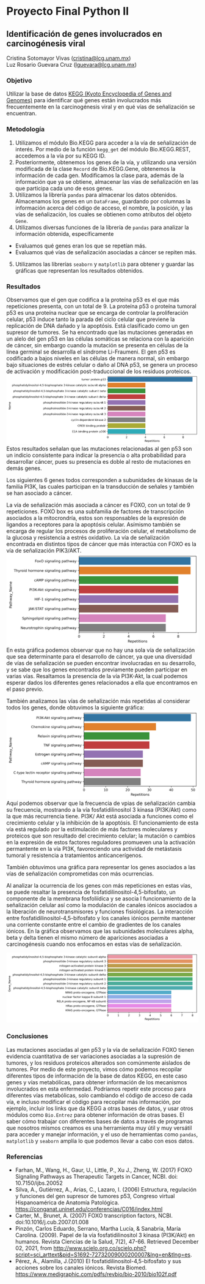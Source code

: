# Proyecto Final Python II  
## Identificación de genes involucrados en carcinogénesis viral  

Cristina Sotomayor Vivas (cristina@lcg.unam.mx)  
Luz Rosario Guevara Cruz (lguevara@lcg.unam.mx)  

### Objetivo  
Utilizar la base de datos [KEGG (Kyoto Encyclopedia of Genes and Genomes)](https://www.genome.jp/kegg/) para identificar qué genes están involucrados más frecuentemente en la carcinogénesis viral y en qué vías de señalización se encuentran.  

### Metodología

1. Utilizamos el módulo Bio.KEGG para acceder a la vía de señalización de interés. Por medio de la función `kegg_get` del módulo Bio.KEGG.REST, accedemos a la vía por su KEGG ID.
2. Posteriormente, obtenemos los genes de la vía, y utilizando una versión modificada de la clase `Record` de Bio.KEGG.Gene, obtenemos la información de cada gen. Modificamos la clase para, además de la información que ya se obtiene, almacenar las vías de señalización en las que participa cada uno de esos genes.
3. Utilizamos la librería `pandas` para almacenar los datos obtenidos. Almacenamos los genes en un `DataFrame`, guardando por columnas la información acerca del código de acceso, el nombre, la posición, y las vías de señalización, los cuales se obtienen como atributos del objeto `Gene`.
4. Utilizamos diversas funciones de la librería de `pandas` para analizar la información obtenida, específicamente
  * Evaluamos qué genes eran los que se repetían más.
  * Evaluamos qué vías de señalización asociadas a cáncer se repiten más.
5. Utilizamos las librerías `seaborn` y `matplotlib` para obtener y guardar las gráficas que representan los resultados obtenidos.

### Resultados

Observamos que el gen que codifica a la proteína p53 es el que más repeticiones presenta, con un total de 9.
La proteína p53 o proteína tumoral p53 es una proteína nuclear que se encarga de controlar la proliferación celular, p53 induce tanto la parada del ciclo celular que previene la replicación de DNA dañado y la apoptósis. Está clasificado como un gen supresor de tumores. Se ha encontrado que las mutaciones generadas en un alelo del gen p53 en las células somáticas se relaciona con la aparición de cáncer, sin embargo cuando la mutación se presenta en células de la línea germinal se desarrolla el síndrome Li-Fraumeni.
El gen p53 es codificado a bajos niveles en las células de manera normal, sin embargo bajo situaciones de estrés celular o daño al DNA p53, se genera un proceso de activación y modificación post-traduccional de los residuos proteicos.
![Genes](https://github.com/CrisSotomayor/ProyectoPythonII/blob/main/figures/signif_genes.png "Genes")
Estos resultados señalan que las mutaciones relacionadas al gen p53 son un indicio consistente para indicar la presencia o alta probabilidad para desarrollar cáncer, pues su presencia es doble al resto de mutaciones en demás genes.

Los siguientes 6 genes todos corresponden a subunidades de kinasas de la familia PI3K, las cuales participan en la transducción de señales y también se han asociado a cáncer.  

La vía de señalización más asociada a cáncer es FOXO, con un total de 9 repeticiones.
FOXO box es una subfamilia de factores de transcripción asociados a la mitocrondría, estos son responsables de la expresión de ligandos a receptores para la apoptósis celular. Asímismo también se encarga de regular los procesos de proliferación celular, el metabolismo de la glucosa y resistencia a estrés oxidativo. La vía de señalización encontrada en distintos tipos de cáncer que más interactúa con FOXO es la vía de señalización PIK3/AKT.
![Vias](https://raw.githubusercontent.com/CrisSotomayor/ProyectoPythonII/main/figures/signif_pathways.png "Vias de señalizacion")
En esta gráfica podemos observar que no hay una sola vía de señalización que sea determinante para el desarrollo de cáncer, ya que una diversidad de vías de señalización se pueden encontrar involucradas en su desarrollo, y se sabe que los genes encontrados previamente pueden participar en varias vías. Resaltamos la presencia de la vía PI3K-Akt, la cual podemos esperar dados los diferentes genes relacionados a ella que encontramos en el paso previo.

También analizamos las vías de señalización más repetidas al considerar todos los genes, donde obtuvimos la siguiente gráfica:
![Vias_2](https://github.com/CrisSotomayor/ProyectoPythonII/blob/main/figures/signif_pathways_total.png "Vias total")
Aquí podemos observar que la frecuencia de vpias de señalización cambia su frecuencia, mostrando a la vía fosfatidilinositol 3 kinasa (PI3K/Akt) como la que más recurrencia tiene. PI3K/ Akt está asociada a funciones como el crecimiento celular y la inhibición de la apoptósis. El funcionamiento de esta vía está regulado por la estimulación de más factores moleculares y proteicos que son resultado del crecimiento celular; la mutación o cambios en la expresión de estos factores reguladores promueven una la activación permantente en la vía PI3K, favoreciendo una actividad de metástasis tumoral y resistencia a tratamientos anticancerígenos.

También obtuvimos una gráfica para representar los genes asociados a las vías de señalización comprometidas con más ocurrencias.

Al analizar la ocurrencia de los genes con más repeticiones en estas vías, se puede resaltar la presencia de fosfatidilinositol-4,5-bifosfato, un componente de la membrana fosfoliídica y se asocia l funcionamiento de la señalización celular así como la modulación de canales iónicos asociados a la liberación de neurotransmisores y funciones fisiológicas. La interacción entre fosfatidilinositol-4,5-bifosfato y los canales iónicos permite mantener una corriente constante entre el cambio de gradientes de los canales iónicos. En la gráfica observamos que las subunidades moleculares alpha, beta y delta tienen el mismo número de apariciones asociadas a carcinogénesis cuando nos enfocamos en estas vías de señalización.

![Genes_total](https://github.com/CrisSotomayor/ProyectoPythonII/blob/main/figures/signif_genes_2.png "Genes total")

### Conclusiones

Las mutaciones asociadas al gen p53 y la vía de señalización FOXO tienen evidencia cuantitativa de ser variaciones asociadas a la supresión de tumores, y los residuos proteicos alterados son comúnmente aislados de tumores. Por medio de este proyecto, vimos cómo podemos recopilar diferentes tipos de información de la base de datos KEGG, en este caso genes y vías metabólicas, para obtener información de los mecanismos involucrados en esta enfermedad. Podríamos repetir este proceso para diferentes vías metabólicas, solo cambiando el código de acceso de cada vía, e incluso modificar el código para recopilar más información, por ejemplo, incluir los links que da KEGG a otras bases de datos, y usar otros módulos como `Bio.Entrez` para obtener información de otras bases. El saber cómo trabajar con diferentes bases de datos a través de programas que nosotros mismos creamos es una herramienta muy útil y muy versátil para acceder y manejar información, y el uso de herramientas como `pandas`, `matplotlib` y `seaborn` amplía lo que podemos llevar a cabo con esos datos.

### Referencias 

* Farhan, M., Wang, H., Gaur, U., Little, P., Xu J., Zheng, W. (2017) FOXO Signaling Pathways as Therapeutic Targets in Cancer, NCBI. doi: 10.7150/ijbs.20052
* Silva, A., Gutiérrez, A., Arias, C., Lazaro, I. (2006) Estructura, regulación y funciones del gen supresor de tumores p53, Congreso virtual Hispanoamérica de Anatomía Patológica. https://conganat.uninet.edu/conferencias/C016/index.html
* Carter, M., Brunet, A. (2007) FOXO transcription factors, NCBI. doi:10.1016/j.cub.2007.01.008
* Pinzón, Carlos Eduardo, Serrano, Martha Lucía, & Sanabria, María Carolina. (2009). Papel de la vía fosfatidilinositol 3 kinasa (PI3K/Akt) en humanos. Revista Ciencias de la Salud, 7(2), 47-66. Retrieved December 02, 2021, from http://www.scielo.org.co/scielo.php?script=sci_arttext&pid=S1692-72732009000200007&lng=en&tlng=es.
* Pérez, A., Alamilla, J.(2010) El fosfatidilinositol-4,5-bifosfato y sus acciones sobre los canales iónicos. Revista Biomed. https://www.medigraphic.com/pdfs/revbio/bio-2010/bio102f.pdf

